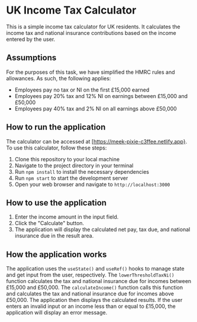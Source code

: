 # UK Income Tax Calculator

This is a simple income tax calculator for UK residents. It calculates the income tax and national insurance contributions based on the income entered by the user. 

## Assumptions

For the purposes of this task, we have simplified the HMRC rules and allowances. As such, the following applies:

- Employees pay no tax or NI on the first £15,000 earned
- Employees pay 20% tax and 12% NI on earnings between £15,000 and £50,000
- Employees pay 40% tax and 2% NI on all earnings above £50,000

## How to run the application

The calculator can be accessed at [https://meek-pixie-c3ffee.netlify.app}. To use this calculator, follow these steps:

1. Clone this repository to your local machine
2. Navigate to the project directory in your terminal
3. Run `npm install` to install the necessary dependencies
4. Run `npm start` to start the development server
5. Open your web browser and navigate to `http://localhost:3000`

## How to use the application

1. Enter the income amount in the input field.
2. Click the "Calculate" button.
3. The application will display the calculated net pay, tax due, and national insurance due in the result area.

## How the application works

The application uses the `useState()` and `useRef()` hooks to manage state and get input from the user, respectively. The `lowerThresholdTaxNi()` function calculates the tax and national insurance due for incomes between £15,000 and £50,000. The `calculateIncome()` function calls this function and calculates the tax and national insurance due for incomes above £50,000. The application then displays the calculated results. If the user enters an invalid input or an income less than or equal to £15,000, the application will display an error message.





